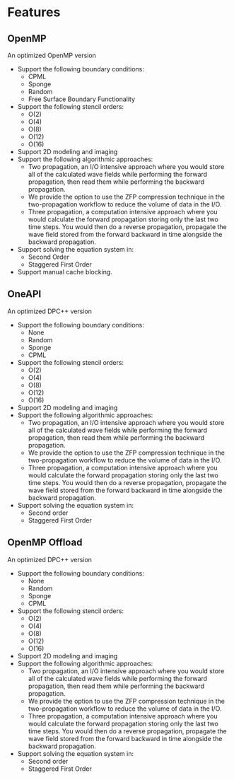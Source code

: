 # Features

## OpenMP

An optimized OpenMP version

* Support the following boundary conditions:
    * CPML
    * Sponge
    * Random
    * Free Surface Boundary Functionality
* Support the following stencil orders:
    * O(2)
    * O(4)
    * O(8)
    * O(12)
    * O(16)
* Support 2D modeling and imaging
* Support the following algorithmic approaches:
    * Two propagation, an I/O intensive approach where you would store all of the calculated wave fields while
      performing the forward propagation, then read them while performing the backward propagation.
    * We provide the option to use the ZFP compression technique in the two-propagation workflow to reduce the volume of
      data in the I/O.
    * Three propagation, a computation intensive approach where you would calculate the forward propagation storing only
      the last two time steps. You would then do a reverse propagation, propagate the wave field stored from the forward
      backward in time alongside the backward propagation.
* Support solving the equation system in:
    * Second Order
    * Staggered First Order
* Support manual cache blocking.

## OneAPI

An optimized DPC++ version

* Support the following boundary conditions:
    * None
    * Random
    * Sponge
    * CPML
* Support the following stencil orders:
    * O(2)
    * O(4)
    * O(8)
    * O(12)
    * O(16)
* Support 2D modeling and imaging
* Support the following algorithmic approaches:
    * Two propagation, an I/O intensive approach where you would store all of the calculated wave fields while
      performing the forward propagation, then read them while performing the backward propagation.
    * We provide the option to use the ZFP compression technique in the two-propagation workflow to reduce the volume of
      data in the I/O.
    * Three propagation, a computation intensive approach where you would calculate the forward propagation storing only
      the last two time steps. You would then do a reverse propagation, propagate the wave field stored from the forward
      backward in time alongside the backward propagation.
* Support solving the equation system in:
    * Second order
    * Staggered First Order


## OpenMP Offload

An optimized DPC++ version

* Support the following boundary conditions:
    * None
    * Random
    * Sponge
    * CPML
* Support the following stencil orders:
    * O(2)
    * O(4)
    * O(8)
    * O(12)
    * O(16)
* Support 2D modeling and imaging
* Support the following algorithmic approaches:
    * Two propagation, an I/O intensive approach where you would store all of the calculated wave fields while
      performing the forward propagation, then read them while performing the backward propagation.
    * We provide the option to use the ZFP compression technique in the two-propagation workflow to reduce the volume of
      data in the I/O.
    * Three propagation, a computation intensive approach where you would calculate the forward propagation storing only
      the last two time steps. You would then do a reverse propagation, propagate the wave field stored from the forward
      backward in time alongside the backward propagation.
* Support solving the equation system in:
    * Second order
    * Staggered First Order